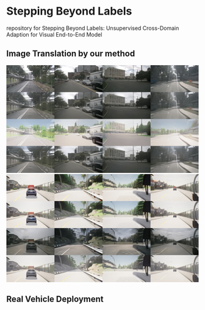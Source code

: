 # Stepping Beyond Labels
repository for Stepping Beyond Labels: Unsupervised Cross-Domain Adaption for Visual End-to-End Model

## Image Translation by our method
![translation image](./assets/translation_ab.png)  ![translation image](./assets/translation_ba.png)

## Real Vehicle Deployment
